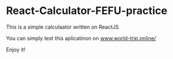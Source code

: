 # React-Calculator-FEFU-practice
This is a simple calculaator written on ReactJS

You can simply test this aplicatinon on www.world-trip.online/

Enjoy it!
